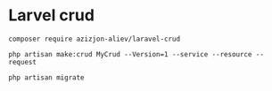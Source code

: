 # Larvel crud

```
composer require azizjon-aliev/laravel-crud
```

```
php artisan make:crud MyCrud --Version=1 --service --resource --request 
```

```
php artisan migrate
```

